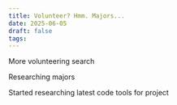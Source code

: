 ```yaml
---
title: Volunteer? Hmm. Majors...
date: 2025-06-05
draft: false
tags:
---
```

More volunteering search

Researching majors

Started researching latest code tools for project
